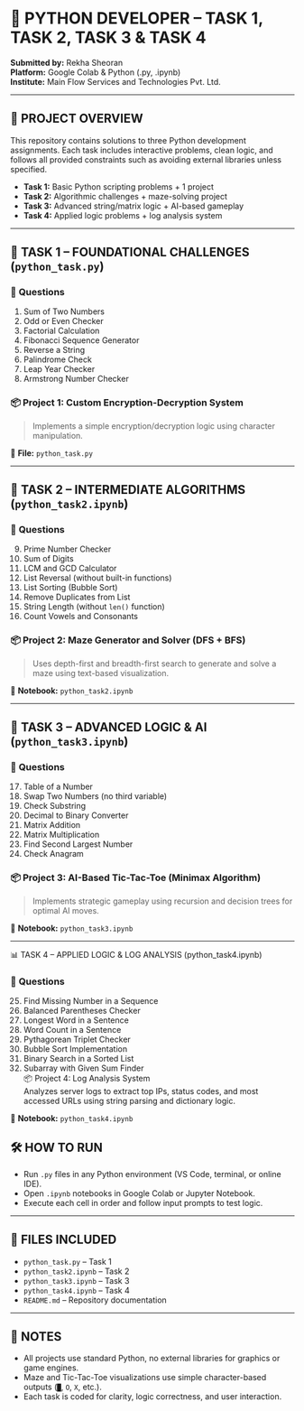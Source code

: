 # 🐍 **PYTHON DEVELOPER – TASK 1, TASK 2, TASK 3 & TASK 4**  
**Submitted by:** Rekha Sheoran  
**Platform:** Google Colab & Python (.py, .ipynb)  
**Institute:** Main Flow Services and Technologies Pvt. Ltd.  

---

## 📘 **PROJECT OVERVIEW**
This repository contains solutions to three Python development assignments. Each task includes interactive problems, clean logic, and follows all provided constraints such as avoiding external libraries unless specified.

- **Task 1:** Basic Python scripting problems + 1 project  
- **Task 2:** Algorithmic challenges + maze-solving project  
- **Task 3:** Advanced string/matrix logic + AI-based gameplay  
- **Task 4:** Applied logic problems + log analysis system


---

## 🧩 **TASK 1 – FOUNDATIONAL CHALLENGES** (`python_task.py`)

### 🔢 **Questions**
1. Sum of Two Numbers  
2. Odd or Even Checker  
3. Factorial Calculation  
4. Fibonacci Sequence Generator  
5. Reverse a String  
6. Palindrome Check  
7. Leap Year Checker  
8. Armstrong Number Checker  

### 📦 **Project 1: Custom Encryption-Decryption System**  
> Implements a simple encryption/decryption logic using character manipulation.

📄 **File:** `python_task.py`

---

## 🧠 **TASK 2 – INTERMEDIATE ALGORITHMS** (`python_task2.ipynb`)

### 🔢 **Questions**
9. Prime Number Checker  
10. Sum of Digits  
11. LCM and GCD Calculator  
12. List Reversal (without built-in functions)  
13. List Sorting (Bubble Sort)  
14. Remove Duplicates from List  
15. String Length (without `len()` function)  
16. Count Vowels and Consonants  

### 📦 **Project 2: Maze Generator and Solver (DFS + BFS)**  
> Uses depth-first and breadth-first search to generate and solve a maze using text-based visualization.

📄 **Notebook:** `python_task2.ipynb`

---

## 🚀 **TASK 3 – ADVANCED LOGIC & AI** (`python_task3.ipynb`)

### 🔢 **Questions**
17. Table of a Number  
18. Swap Two Numbers (no third variable)  
19. Check Substring  
20. Decimal to Binary Converter  
21. Matrix Addition  
22. Matrix Multiplication  
23. Find Second Largest Number  
24. Check Anagram  

### 📦 **Project 3: AI-Based Tic-Tac-Toe (Minimax Algorithm)**  
> Implements strategic gameplay using recursion and decision trees for optimal AI moves.

📄 **Notebook:** `python_task3.ipynb`

---

📊 TASK 4 – APPLIED LOGIC & LOG ANALYSIS (python_task4.ipynb)  

### 🔢 **Questions**
25. Find Missing Number in a Sequence  
26. Balanced Parentheses Checker  
27. Longest Word in a Sentence  
28. Word Count in a Sentence  
29. Pythagorean Triplet Checker  
30. Bubble Sort Implementation  
31. Binary Search in a Sorted List  
32. Subarray with Given Sum Finder  
📦 Project 4: Log Analysis System  
Analyzes server logs to extract top IPs, status codes, and most accessed URLs using string parsing and dictionary logic.

📄 **Notebook:** `python_task4.ipynb`


## 🛠️ **HOW TO RUN**

- Run `.py` files in any Python environment (VS Code, terminal, or online IDE).  
- Open `.ipynb` notebooks in Google Colab or Jupyter Notebook.  
- Execute each cell in order and follow input prompts to test logic.

---

## 📂 **FILES INCLUDED**

- `python_task.py` – Task 1  
- `python_task2.ipynb` – Task 2  
- `python_task3.ipynb` – Task 3
- `python_task4.ipynb` – Task 4
- `README.md` – Repository documentation

---

## 📌 **NOTES**

- All projects use standard Python, no external libraries for graphics or game engines.  
- Maze and Tic-Tac-Toe visualizations use simple character-based outputs (`█`, `O`, `X`, etc.).  
- Each task is coded for clarity, logic correctness, and user interaction.
